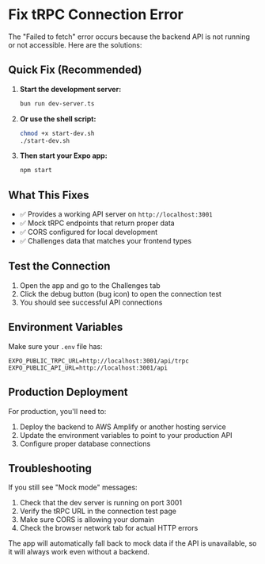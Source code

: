 # Fix tRPC Connection Error

The "Failed to fetch" error occurs because the backend API is not running or not accessible. Here are the solutions:

## Quick Fix (Recommended)

1. **Start the development server:**
   ```bash
   bun run dev-server.ts
   ```

2. **Or use the shell script:**
   ```bash
   chmod +x start-dev.sh
   ./start-dev.sh
   ```

3. **Then start your Expo app:**
   ```bash
   npm start
   ```

## What This Fixes

- ✅ Provides a working API server on `http://localhost:3001`
- ✅ Mock tRPC endpoints that return proper data
- ✅ CORS configured for local development
- ✅ Challenges data that matches your frontend types

## Test the Connection

1. Open the app and go to the Challenges tab
2. Click the debug button (bug icon) to open the connection test
3. You should see successful API connections

## Environment Variables

Make sure your `.env` file has:
```
EXPO_PUBLIC_TRPC_URL=http://localhost:3001/api/trpc
EXPO_PUBLIC_API_URL=http://localhost:3001/api
```

## Production Deployment

For production, you'll need to:
1. Deploy the backend to AWS Amplify or another hosting service
2. Update the environment variables to point to your production API
3. Configure proper database connections

## Troubleshooting

If you still see "Mock mode" messages:
1. Check that the dev server is running on port 3001
2. Verify the tRPC URL in the connection test page
3. Make sure CORS is allowing your domain
4. Check the browser network tab for actual HTTP errors

The app will automatically fall back to mock data if the API is unavailable, so it will always work even without a backend.